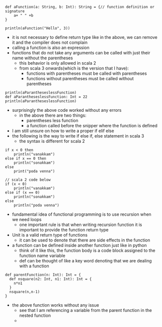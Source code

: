 ```
def aFunction(a: String, b: Int): String = {// function definition or signature
	a+ " " +b
}

println(aFunction("Hello", 3))
```
- it is not necessary to define return type like in the above, we can remove it and the compiler does not complain
- calling a function is also an expression
- functions that do not take any arguments can be called with just their name without the parentheses
	- this behavior is only allowed in scala 2
	- from scala 3 onwards(which is the version that I have):
		- functions with parentheses must be called with parentheses
		- functions without parentheses must be called without parentheses
```
println(aParantheseslessFunction)  
def aParantheseslessFunction: Int = 22  
println(aParantheseslessFunction)
```
- surprisingly the above code worked without any errors
	- in the above there are two things:
		- parentheses less function
		- a function called before the snipper where the function is defined
- I am still unsure on how to write a proper if elif else
- the following is the way to write if else if, else statement in scala 3
	- the syntax is different for scala 2
```
if x < 0 then
	println("vanakkam")
else if x == 0 then
	println("sonakkam")
else
	print("poda venna")

// scala 2 code below
if (x < 0)
	println("vanakkam")
else if (x == 0)
	println("sonakkam")
else
	println("poda venna")
```
- fundamental idea of functional programming is to use recursion when we need loops
	- one important rule is that when writing recursion function it is important to provide the function return type
- Unit is a valid return type of functions
	- it can be used to denote that there are side effects in the function
- a function can be defined inside another function just like in python
	- think of it like this, the function body is a code block assigned to the function name variable
	- def can be thought of like a key word denoting that we are dealing with a function
```
def parentFunction(n: Int): Int = {  
  def nsquare(n2: Int, n1: Int): Int = {  
    n*n1  
  }  
  nsquare(n,n-1)  
}
```
- the above function works without any issue
	- see that I am referencing a variable from the parent function in the nested function
	- 